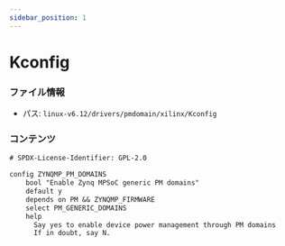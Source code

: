 ```yaml
---
sidebar_position: 1
---
```

# Kconfig

### ファイル情報

- パス: `linux-v6.12/drivers/pmdomain/xilinx/Kconfig`

### コンテンツ

```txt
# SPDX-License-Identifier: GPL-2.0

config ZYNQMP_PM_DOMAINS
	bool "Enable Zynq MPSoC generic PM domains"
	default y
	depends on PM && ZYNQMP_FIRMWARE
	select PM_GENERIC_DOMAINS
	help
	  Say yes to enable device power management through PM domains
	  If in doubt, say N.

```
